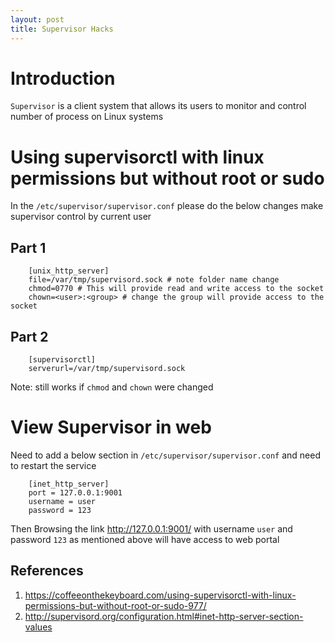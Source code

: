 ```yaml
---
layout: post
title: Supervisor Hacks
---
```


# Introduction

``Supervisor`` is a client system that allows its users to monitor and control number of process on Linux systems  

# Using supervisorctl with linux permissions but without root or sudo

In the ``/etc/supervisor/supervisor.conf`` please do the below changes make supervisor control by current user

## Part 1

```
	[unix_http_server]
	file=/var/tmp/supervisord.sock # note folder name change
	chmod=0770 # This will provide read and write access to the socket
	chown=<user>:<group> # change the group will provide access to the socket 
```

## Part 2

```
	[supervisorctl]
	serverurl=/var/tmp/supervisord.sock
```

Note: still works if ``chmod`` and ``chown`` were changed

# View Supervisor in web

Need to add a below section in ``/etc/supervisor/supervisor.conf`` and need to restart the service

```
	[inet_http_server]
	port = 127.0.0.1:9001
	username = user
	password = 123
```

Then Browsing the link http://127.0.0.1:9001/ with username ``user`` and password ``123`` as mentioned above will have access to web portal

## References

1. https://coffeeonthekeyboard.com/using-supervisorctl-with-linux-permissions-but-without-root-or-sudo-977/
2. http://supervisord.org/configuration.html#inet-http-server-section-values